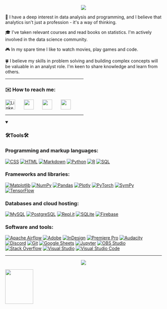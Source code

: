 <p align="center">
  <a href="#">
    <img src="https://readme-typing-svg.demolab.com/?lines=Hi%20there!%20My%20name%20is%20Anastasia;🧐;Data%20Analyst📊📈&font=Fira%20Code&center=true&width=440&height=45&color=d3e2e8&vCenter=true&pause=1200&size=22" /></a>
</p>

🔭 I have a deep interest in data analysis and programming, and I believe that analytics isn't just a profession - it's a way of thinking.

🎓 I've taken relevant courses and read books on statistics. I'm actively involved in the data science community.

🎮 In my spare time I like to watch movies, play games and code.

🍀 I believe my skills in problem solving and building complex concepts will be valuable in an analyst role. I'm keen to share knowledge and learn from others.
<hr style="width:50%;text-align:left;margin-left:0">
<p align="center">
  <h3>✉️ How to reach me: </h3>
    <a href="https://www.linkedin.com/in/octantus/"><img width="32px" alt="LinkedIn" title="LinkedIn" src="https://i.imgur.com/9bPp1kS.png"/></a>
  &#8287;&#8287;&#8287;&#8287;&#8287;
    <a href="https://t.me/havenoheart" alt="Telegram" title="Telegram"><img width="32px" src="https://i.imgur.com/xBcFpz5.png"/></a>
  &#8287;&#8287;&#8287;&#8287;&#8287;
    <a href="https://discordapp.com/users/687762080719175693/" alt="Discord" title="My Discord"><img width="32px" src="https://i.imgur.com/B0dsrZH.png"/></a>
  &#8287;&#8287;&#8287;&#8287;&#8287;
    <a href="https://open.spotify.com/user/oladujke" alt="Spotify" title="Spotify"><img width="32px" src="https://i.imgur.com/7lascTX.png"/></a>
  &#8287;&#8287;&#8287;&#8287;&#8287;  
</p>
<hr style="width:50%;text-align:left;margin-left:0">
<details open> 
  <summary><h3>🛠️Tools🛠️</h3></summary>
  <!-- Some badges are from https://github.com/Ileriayo/markdown-badges -->

  <h3>Programming and markup languages:</h3>

  <p>
      <a href="#"><img alt="CSS" src="https://img.shields.io/badge/CSS-1572B6.svg?logo=css3&logoColor=white"></a>
      <a href="#"><img alt="HTML" src="https://img.shields.io/badge/HTML-E34F26.svg?logo=html5&logoColor=white"></a>
      <a href="#"><img alt="Markdown" src="https://img.shields.io/badge/Markdown-000000.svg?logo=markdown&logoColor=white"></a>
      <a href="#"><img alt="Python" src="https://img.shields.io/badge/Python-14354C.svg?logo=python&logoColor=white"></a>
      <a href="#"><img alt="R" src="https://img.shields.io/badge/R-276DC3.svg?logo=r&logoColor=white"></a>
      <a href="#"><img alt="SQL" src="https://custom-icon-badges.demolab.com/badge/SQL-025E8C.svg?logo=database&logoColor=white"></a>
  </p>

  <h3>Frameworks and libraries:</h3>

  <p>
      <a href="#"><img alt="Matplotlib" src="https://img.shields.io/badge/Matplotlib-%23ffffff.svg?&logo=Matplotlib&logoColor=black"></a>
      <a href="#"><img alt="NumPy" src="https://img.shields.io/badge/Numpy-013243.svg?logo=numpy&logoColor=white"></a>
      <a href="#"><img alt="Pandas" src="https://img.shields.io/badge/Pandas-150458.svg?logo=pandas&logoColor=white"></a>
      <a href="#"><img alt="Plotly" src="https://img.shields.io/badge/Plotly-%233F4F75.svg?logo=plotly&logoColor=white"></a>
      <a href="#"><img alt="PyTorch" src="https://img.shields.io/badge/PyTorch-%23EE4C2C.svg?logo=PyTorch&logoColor=white"></a>
      <a href="#"><img alt="SymPy" src="https://img.shields.io/badge/Sympy-3B5526.svg?logo=sympy&logoColor=white"></a>
      <a href="#"><img alt="TensorFlow" src="https://img.shields.io/badge/TensorFlow-FF6F00.svg?logo=TensorFlow&logoColor=white"></a>
  </p>

  <h3>Databases and cloud hosting:</h3>

  <p>
      <a href="#"><img alt="MySQL" src="https://img.shields.io/badge/MySQL-00f.svg?logo=mysql&logoColor=white"></a>
      <a href="#"><img alt="PostgreSQL" src ="https://img.shields.io/badge/PostgreSQL-316192.svg?logo=postgresql&logoColor=white"></a>
      <a href="#"><img alt="Repl.it" src="https://img.shields.io/badge/Repl.it-0D101E.svg?logo=Replit&logoColor=white"></a>
      <a href="#"><img alt="SQLite" src ="https://img.shields.io/badge/SQLite-07405e.svg?logo=sqlite&logoColor=white"></a>
      <a href="#"><img alt="Firebase" src ="https://img.shields.io/badge/Firebase-039BE5?logo=Firebase&logoColor=white"></a>
  </p>

  <h3>Software and tools:</h3>

  <p>
      <a href="#"><img alt="Apache Airflow" src="https://img.shields.io/badge/Apache%20Airflow-017CEE?logo=Apache%20Airflow&logoColor=white"></a>
      <a href="#"><img alt="Adobe" src="https://img.shields.io/badge/Adobe-FF0000.svg?logo=adobe&logoColor=white"></a>
      <a href="#"><img alt="InDesign" src="https://img.shields.io/badge/Adobe%20InDesign-49021F?logo=adobeindesign&logoColor=white"></a>
      <a href="#"><img alt="Premiere Pro" src="https://img.shields.io/badge/Adobe%20Premiere%20Pro-9999FF.svg?logo=Adobe%20Premiere%20Pro&logoColor=white"></a>
      <a href="#"><img alt="Audacity" src="https://img.shields.io/badge/-Audacity-0000CC?logo=audacity&logoColor=white"></a>
      <a href="#"><img alt="Discord" src="https://img.shields.io/badge/-Discord-5865F2.svg?logo=discord&logoColor=white"></a>
      <a href="#"><img alt="Git" src="https://img.shields.io/badge/Git-F05033.svg?logo=git&logoColor=white"></a>
      <a href="#"><img alt="Google Sheets" src="https://img.shields.io/badge/Sheets-34A853.svg?logo=google%20sheets&logoColor=white"></a>
      <a href="#"><img alt="Jupyter" src="https://img.shields.io/badge/Jupyter-F37626.svg?logo=Jupyter&logoColor=white"></a>
      <a href="#"><img alt="OBS Studio" src="https://img.shields.io/badge/-OBS-302E31?logo=obs-studio&logoColor=white"></a>
      <a href="#"><img alt="Stack Overflow" src="https://img.shields.io/badge/-Stack%20Overflow-FE7A16?logo=stack-overflow&logoColor=white"></a>
      <a href="#"><img alt="Visual Studio" src="https://img.shields.io/badge/Visual%20Studio-5C2D91.svg?logo=visual-studio&logoColor=white"></a>
      <a href="#"><img alt="Visual Studio Code" src="https://img.shields.io/badge/Visual%20Studio%20Code-0078d7.svg?logo=visual-studio-code&logoColor=white"></a>
  </p>
</details>
<hr>
<p align="center">
  <img src="https://github.com/octantus/octantus/assets/65022781/1cfefe53-8389-4311-94bb-cc52057d4829" />
  <p>
  <img src="https://www.buzzback.com/hubfs/arrow-down-1.gif" width="90" height="111" />
  </p>
</p>
